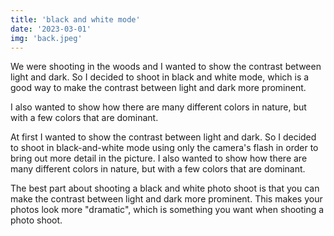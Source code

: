 ```yaml
---
title: 'black and white mode'
date: '2023-03-01'
img: 'back.jpeg'
---
```


We were shooting in the woods and I wanted to show the contrast between light and dark. So I decided to shoot in black and white mode, which is a good way to make the contrast between light and dark more prominent.

I also wanted to show how there are many different colors in nature, but with a few colors that are dominant.

At first I wanted to show the contrast between light and dark. So I decided to shoot in black-and-white mode using only the camera's flash in order to bring out more detail in the picture. I also wanted to show how there are many different colors in nature, but with a few colors that are dominant.

The best part about shooting a black and white photo shoot is that you can make the contrast between light and dark more prominent. This makes your photos look more "dramatic", which is something you want when shooting a photo shoot.
